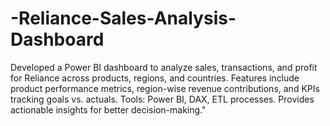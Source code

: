 # -Reliance-Sales-Analysis-Dashboard
Developed a Power BI dashboard to analyze sales, transactions, and profit for Reliance across products, regions, and countries. Features include product performance metrics, region-wise revenue contributions, and KPIs tracking goals vs. actuals. Tools: Power BI, DAX, ETL processes. Provides actionable insights for better decision-making."
